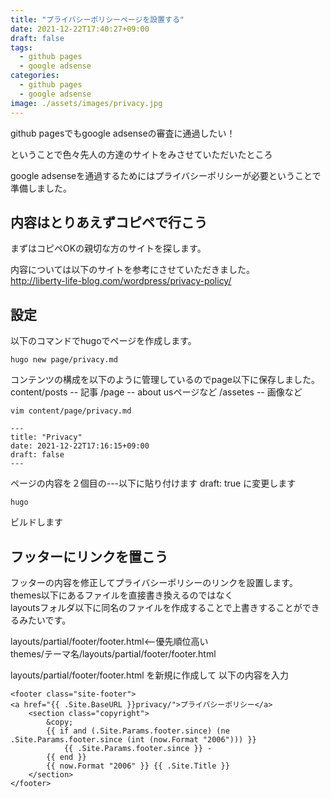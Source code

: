 ```yaml
---
title: "プライバシーポリシーページを設置する"
date: 2021-12-22T17:40:27+09:00
draft: false
tags:
  - github pages
  - google adsense
categories:
  - github pages 
  - google adsense
image: ./assets/images/privacy.jpg
---
```

github pagesでもgoogle adsenseの審査に通過したい！  

ということで色々先人の方達のサイトをみさせていただいたところ  

google adsenseを通過するためにはプライバシーポリシーが必要ということで準備しました。  

## 内容はとりあえずコピペで行こう
まずはコピペOKの親切な方のサイトを探します。  

内容については以下のサイトを参考にさせていただきました。  
http://liberty-life-blog.com/wordpress/privacy-policy/  


## 設定
以下のコマンドでhugoでページを作成します。  

```
hugo new page/privacy.md
```

コンテンツの構成を以下のように管理しているのでpage以下に保存しました。
content/posts   -- 記事
       /page    -- about usページなど
       /assetes -- 画像など

```
vim content/page/privacy.md
``` 
```
---
title: "Privacy"
date: 2021-12-22T17:16:15+09:00
draft: false                                                              
---
```

ページの内容を２個目の---以下に貼り付けます
draft: true に変更します

```
hugo
``` 
ビルドします

## フッターにリンクを置こう  
フッターの内容を修正してプライバシーポリシーのリンクを設置します。 
themes以下にあるファイルを直接書き換えるのではなく   
layoutsフォルダ以下に同名のファイルを作成することで上書きすることができるみたいです。   

layouts/partial/footer/footer.html<--優先順位高い  
themes/テーマ名/layouts/partial/footer/footer.html   


layouts/partial/footer/footer.html を新規に作成して 
以下の内容を入力 

```
<footer class="site-footer">
<a href="{{ .Site.BaseURL }}privacy/">プライバシーポリシー</a>
    <section class="copyright">
        &copy;
        {{ if and (.Site.Params.footer.since) (ne .Site.Params.footer.since (int (now.Format "2006"))) }}
            {{ .Site.Params.footer.since }} -
        {{ end }}
        {{ now.Format "2006" }} {{ .Site.Title }}
    </section>
</footer>
```
